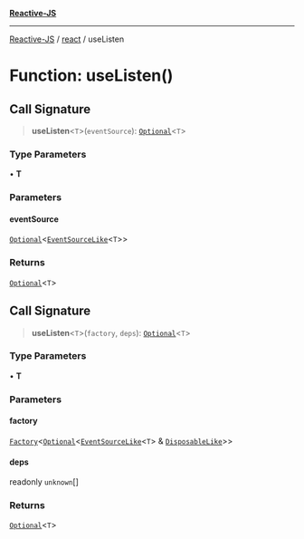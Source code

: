 [**Reactive-JS**](../../README.md)

***

[Reactive-JS](../../README.md) / [react](../README.md) / useListen

# Function: useListen()

## Call Signature

> **useListen**\<`T`\>(`eventSource`): [`Optional`](../../functions/type-aliases/Optional.md)\<`T`\>

### Type Parameters

• **T**

### Parameters

#### eventSource

[`Optional`](../../functions/type-aliases/Optional.md)\<[`EventSourceLike`](../../computations/interfaces/EventSourceLike.md)\<`T`\>\>

### Returns

[`Optional`](../../functions/type-aliases/Optional.md)\<`T`\>

## Call Signature

> **useListen**\<`T`\>(`factory`, `deps`): [`Optional`](../../functions/type-aliases/Optional.md)\<`T`\>

### Type Parameters

• **T**

### Parameters

#### factory

[`Factory`](../../functions/type-aliases/Factory.md)\<[`Optional`](../../functions/type-aliases/Optional.md)\<[`EventSourceLike`](../../computations/interfaces/EventSourceLike.md)\<`T`\> & [`DisposableLike`](../../utils/interfaces/DisposableLike.md)\>\>

#### deps

readonly `unknown`[]

### Returns

[`Optional`](../../functions/type-aliases/Optional.md)\<`T`\>
